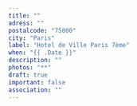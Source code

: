 ```yaml
---
title: ""
adress: ""
postalcode: "75000"
city: "Paris"
label: "Hotel de Ville Paris 7ème"
when: "{{ .Date }}"
description: ""
photos: "**"
draft: true
important: false
association: ""
---
```

